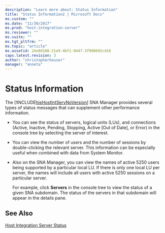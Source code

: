 ```yaml
---
description: "Learn more about: Status Information"
title: "Status Information2 | Microsoft Docs"
ms.custom: ""
ms.date: "11/30/2017"
ms.prod: "host-integration-server"
ms.reviewer: ""
ms.suite: ""
ms.tgt_pltfrm: ""
ms.topic: "article"
ms.assetid: 24e0d188-21e9-4bf1-9447-3f998692cd16
caps.latest.revision: 3
author: "christopherhouser"
manager: "anneta"
---
```

# Status Information
The [!INCLUDE[hisHostIntServNoVersion](../includes/hishostintservnoversion-md.md)] SNA Manager provides several types of status messages that can supplement other performance information.  
  
- You can see the status of servers, logical units (LUs), and connections (Active, Inactive, Pending, Stopping, Active [Out of Date], or Error) in the console tree by selecting the server of interest.  
  
- You can view the number of users and the number of sessions by double-clicking the relevant server. This information can be especially useful when combined with data from System Monitor.  
  
- Also on the SNA Manager, you can view the names of active 5250 users being supported by a particular local LU. If there is only one local LU per server, the names will include all users with active 5250 sessions on a particular server.  
  
  For example, click **Servers** in the console tree to view the status of a given SNA subdomain. The status of the servers in that subdomain will appear in the details pane.  
  
## See Also  
 [Host Integration Server Status](../core/host-integration-server-status1.md)
